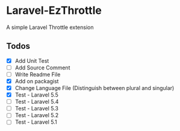 # Laravel-EzThrottle
A simple Laravel Throttle extension

## Todos
- [x] Add Unit Test
- [ ] Add Source Comment 
- [ ] Write Readme File
- [x] Add on packagist
- [x] Change Language File (Distinguish between plural and singular)
- [x] Test - Laravel 5.5
- [ ] Test - Laravel 5.4
- [ ] Test - Laravel 5.3
- [ ] Test - Laravel 5.2
- [ ] Test - Laravel 5.1
